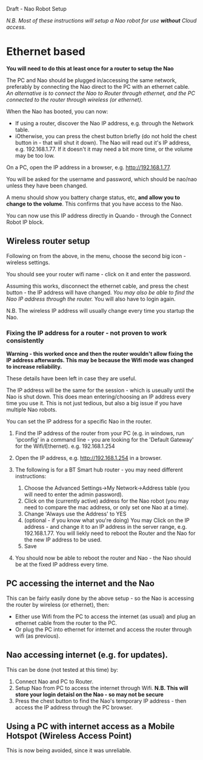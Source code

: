 Draft - Nao Robot Setup

_N.B. Most of these instructions will setup a Nao robot for use **without** Cloud access._

# Ethernet based

**You will need to do this at least once for a router to setup the Nao**

The PC and Nao should be plugged in/accessing the same network, preferably by connecting the Nao direct to the PC with an ethernet cable.  _An alternative is to connect the Nao to Router through ethernet, and the PC connected to the router through wireless (or ethernet)._

When the Nao has booted, you can now:

- If using a router, discover the Nao IP address, e.g. through the Network table.
- iOtherwise, you can press the chest button briefly (do not hold the chest button in - that will shut it down). The Nao will read out it's IP address, e.g. 192.168.1.77.  If it doesn't it may need a bit more time, or the volume may be too low.

On a PC, open the IP address in a browser, e.g. http://192.168.1.77.

You will be asked for the username and password, which should be nao/nao unless they have been changed.

A menu should show you battery charge status, etc, **and allow you to change to the volume**.  This confirms that you have access to the Nao.

You can now use this IP address directly in Quando - through the Connect Robot IP block.

## Wireless router setup

Following on from the above, in the menu, choose the second big icon - wireless settings.

You should see your router wifi name - click on it and enter the password.

Assuming this works, disconnect the ethernet cable, and press the chest button - the IP address will have changed.  _You may also be able to find the Nao IP address through the router._  You will also have to login again.

N.B. The wireless IP address will usually change every time you startup the Nao.

### Fixing the IP address for a router - not proven to work consistently

**Warning - this worked once and then the router wouldn't allow fixing the IP address afterwards.  This may be because the Wifi mode was changed to increase reliability.**

These details have been left in case they are useful.

The IP address will be the same for the session - which is useually until the Nao is shut down.  This does mean entering/choosing an IP address every time you use it.  This is not just tedious, but also a big issue if you have multiple Nao robots.

You can set the IP address for a specific Nao in the router.

1. Find the IP address of the router from your PC (e.g. in windows, run 'ipconfig' in a command line - you are looking for the 'Default Gateway' for the Wifi/Ethernet). e.g. 192.168.1.254
2. Open the IP address, e.g. http://192.168.1.254 in a browser.
3. The following is for a BT Smart hub router - you may need different instructions:

    1. Choose the Advanced Settings->My Network->Address table (you will need to enter the admin password).
    2. Click on the (currently active) address for the Nao robot (you may need to compare the mac address, or only set one Nao at a time).
    3. Change 'Always use the Address' to YES
    4. (optional - if you know what you're doing) You may Click on the IP address - and change it to an IP address in the server range, e.g. 192.168.1.77.  You will liekly need to reboot the Router and the Nao for the new IP address to be used.
    5. Save

4. You should now be able to reboot the router and Nao - the Nao should be at the fixed IP address every time.

## PC accessing the internet and the Nao

This can be fairly easily done by the above setup - so the Nao is accessing the router by wireless (or ethernet), then:

- Either use Wifi from the PC to access the internet (as usual) and plug an ethernet cable from the router to the PC.
- Or plug the PC into ethernet for internet and access the router through wifi (as previous).

## Nao accessing internet (e.g. for updates).

This can be done (not tested at this time) by:

1. Connect Nao and PC to Router.
2. Setup Nao from PC to access the internet through Wifi. **N.B. This will store your login detaisl on the Nao - so may not be secure**
3. Press the chest button to find the Nao's temporary IP address - then access the IP address through the PC browser.

## Using a PC with internet access as a Mobile Hotspot (Wireless Access Point)

This is now being avoided, since it was unreliable.

